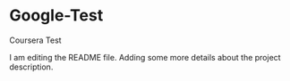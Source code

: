 
# Google-Test
Coursera Test

I am editing the README file. Adding some more details about the project description.

